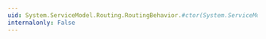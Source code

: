```yaml
---
uid: System.ServiceModel.Routing.RoutingBehavior.#ctor(System.ServiceModel.Routing.RoutingConfiguration)
internalonly: False
---
```

